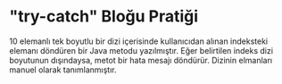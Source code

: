 # "try-catch" Bloğu Pratiği

10 elemanlı tek boyutlu bir dizi içerisinde kullanıcıdan alınan indeksteki elemanı döndüren bir Java metodu yazılmıştır. Eğer belirtilen indeks dizi boyutunun dışındaysa, metot bir hata mesajı döndürür. Dizinin elmanları manuel olarak tanımlanmıştır.